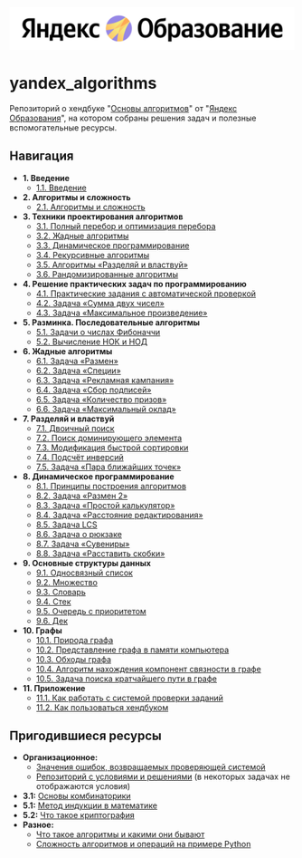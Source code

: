 ![Яндекс Образование](/repository/banner-white.png)

# yandex_algorithms
Репозиторий о хендбуке "[Основы алгоритмов](https://education.yandex.ru/handbook/algorithms)" от "[Яндекс Образования](https://education.yandex.ru)", на котором собраны решения задач и полезные вспомогательные ресурсы.


## Навигация
- **1. Введение**
    - [1.1. Введение](/1.1/)
- **2. Алгоритмы и сложность**
    - [2.1. Алгоритмы и сложность](/2.1/)
- **3. Техники проектирования алгоритмов**
    - [3.1. Полный перебор и оптимизация перебора](/3.1/)
    - [3.2. Жадные алгоритмы](/3.2/)
    - [3.3. Динамическое программирование](/3.3/)
    - [3.4. Рекурсивные алгоритмы](/3.4/)
    - [3.5. Алгоритмы «Разделяй и властвуй»](/3.5/)
    - [3.6. Рандомизированные алгоритмы](/3.6/)
- **4. Решение практических задач по программированию**
    - [4.1. Практические задания с автоматической проверкой](/4.1/)
    - [4.2. Задача «Сумма двух чисел»](/4.2/)
    - [4.3. Задача «Максимальное произведение»](/4.3/)
- **5. Разминка. Последовательные алгоритмы**
    - [5.1. Задачи о числах Фибоначчи](/5.1/)
    - [5.2. Вычисление НОК и НОД](/5.2/)
- **6. Жадные алгоритмы**
    - [6.1. Задача «Размен»](/6.1/)
    - [6.2. Задача «Специи»](/6.2/)
    - [6.3. Задача «Рекламная кампания»](/6.3/)
    - [6.4. Задача «Сбор подписей»](/6.4/)
    - [6.5. Задача «Количество призов»](/6.5/)
    - [6.6. Задача «Максимальный оклад»](/6.6/)
- **7. Разделяй и властвуй**
    - [7.1. Двоичный поиск](/7.1/)
    - [7.2. Поиск доминирующего элемента](/7.2/)
    - [7.3. Модификация быстрой сортировки](/7.3/)
    - [7.4. Подсчёт инверсий](/7.4/)
    - [7.5. Задача «Пара ближайших точек»](/7.5/)
- **8. Динамическое программирование**
    - [8.1. Принципы построения алгоритмов](/8.1/)
    - [8.2. Задача «Размен 2»](/8.2/)
    - [8.3. Задача «Простой калькулятор»](/8.3/)
    - [8.4. Задача «Расстояние редактирования»](/8.4/)
    - [8.5. Задача LCS](/8.5/)
    - [8.6. Задача о рюкзаке](/8.6/)
    - [8.7. Задача «Сувениры»](/8.7/)
    - [8.8. Задача «Расставить скобки»](/8.8/)
- **9. Основные структуры данных**
    - [9.1. Односвязный список](/9.1/)
    - [9.2. Множество](/9.2/)
    - [9.3. Словарь](/9.3/)
    - [9.4. Стек](/9.4/)
    - [9.5. Очередь с приоритетом](/9.5/)
    - [9.6. Дек](/9.6/)
- **10. Графы**
    - [10.1. Природа графа](/10.1/)
    - [10.2. Представление графа в памяти компьютера](/10.2/)
    - [10.3. Обходы графа](/10.3/)
    - [10.4. Алгоритм нахождения компонент связности в графе](/10.4/)
    - [10.5. Задача поиска кратчайшего пути в графе](/10.5/)
- **11. Приложение**
    - [11.1. Как работать с системой проверки заданий](/11.1/)
    - [11.2. Как пользоваться хендбуком](/11.2/)


## Пригодившиеся ресурсы
- **Организационное:** 
    - [Значения ошибок, возвращаемых проверяющей системой](https://contest.yandex.ru/errors)
    - [Репозиторий с условиями и решениями](https://github.com/qkue/yandex_algorithms_handbook) (в некоторых задачах не отображаются условия)
- **3.1:** [Основы комбинаторики](https://practicum.yandex.ru/blog/perestanovki-razmescheniya-sochetaniya-v-analize-dannyh)
- **5.1:** [Метод индукции в математике](https://practicum.yandex.ru/blog/metod-matematicheskoj-indukcii)
- **5.2:** [Что такое криптография](https://practicum.yandex.ru/blog/chto-takoe-kriptografiya)
- **Разное:**
    - [Что такое алгоритмы и какими они бывают](https://practicum.yandex.ru/blog/algoritmy-i-kakimi-oni-byvayut)
    - [Сложность алгоритмов и операций на примере Python](https://proglib.io/p/slozhnost-algoritmov-i-operaciy-na-primere-python-2020-11-03)
